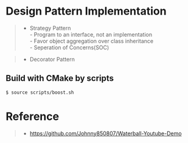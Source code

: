 # Design Pattern Implementation
>* Strategy Pattern  
    - Program to an interface, not an implementation  
    - Favor object aggregation over class inheritance  
    - Seperation of Concerns(SOC)  

>* Decorator Pattern  

## Build with CMake by scripts
```console
$ source scripts/boost.sh
```
# Reference
>* https://github.com/Johnny850807/Waterball-Youtube-Demo